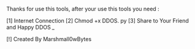 

Thanks for use this tools, after your use this tools you need :


[1] Internet Connection
[2] Chmod +x DDOS. py
[3] Share to Your Friend and Happy DDOS *_*

[!] Created By Marshmall0wBytes